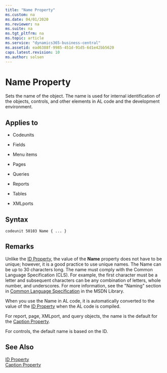 ```yaml
---
title: "Name Property"
ms.custom: na
ms.date: 04/01/2020
ms.reviewer: na
ms.suite: na
ms.tgt_pltfrm: na
ms.topic: article
ms.service: "dynamics365-business-central"
ms.assetid: ead6388f-9985-451d-91d5-6d1e42bb5620
caps.latest.revision: 10
ms.author: solsen
---
```


# Name Property
Sets the name of the object. The name is used for internal identification of the objects, controls, and other elements in AL code and the development environment.  

## Applies to  

-   Codeunits  

-   Fields  

-   Menu items  

-   Pages  

-   Queries  

-   Reports  

-   Tables  

-   XMLports  

## Syntax
```
codeunit 50103 Name { ... }
```

## Remarks  
 Unlike the [ID Property](devenv-id-property.md), the value of the **Name** property does not have to be unique; however, it is a good practice to use unique names. The Name can be up to 30 characters long. The name must comply with the Common Language Specification (CLS). For example, the first character must be a letter and subsequent characters can be any combination of letters, whole number, and underscores. For more information, see the "Naming" section in [Common Language Specification](https://go.microsoft.com/fwlink/?LinkId=193144) in the MSDN Library.  

 When you use the Name in AL code, it is automatically converted to the value of the [ID Property](devenv-id-property.md) when the AL code is compiled.  

 For report, page, XMLport, and query objects, the name is the default for the [Caption Property](devenv-caption-property.md).  

 For controls, the default name is based on the ID.  

## See Also  
 [ID Property](devenv-id-property.md)   
 [Caption Property](devenv-caption-property.md)
